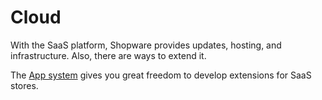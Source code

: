 # Cloud

With the SaaS platform, Shopware provides updates, hosting, and infrastructure. Also, there are ways to extend it.

The [App system](../concepts/extensions/apps-concept) gives you great freedom to develop extensions for SaaS stores.
